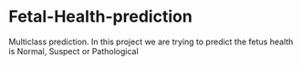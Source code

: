 # Fetal-Health-prediction
Multiclass prediction. In this project we are trying to predict the fetus health is Normal, Suspect or Pathological
